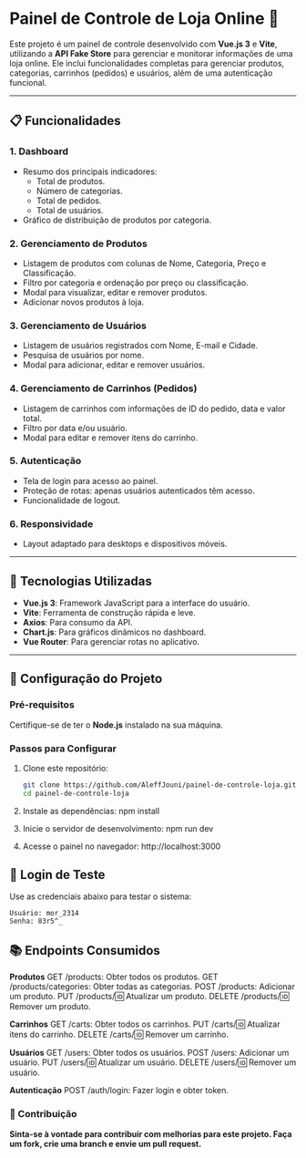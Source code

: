 # Painel de Controle de Loja Online 🛒

Este projeto é um painel de controle desenvolvido com **Vue.js 3** e **Vite**, utilizando a **API Fake Store** para gerenciar e monitorar informações de uma loja online. Ele inclui funcionalidades completas para gerenciar produtos, categorias, carrinhos (pedidos) e usuários, além de uma autenticação funcional.

---

## 📋 Funcionalidades

### **1. Dashboard**
- Resumo dos principais indicadores:
  - Total de produtos.
  - Número de categorias.
  - Total de pedidos.
  - Total de usuários.
- Gráfico de distribuição de produtos por categoria.

### **2. Gerenciamento de Produtos**
- Listagem de produtos com colunas de Nome, Categoria, Preço e Classificação.
- Filtro por categoria e ordenação por preço ou classificação.
- Modal para visualizar, editar e remover produtos.
- Adicionar novos produtos à loja.

### **3. Gerenciamento de Usuários**
- Listagem de usuários registrados com Nome, E-mail e Cidade.
- Pesquisa de usuários por nome.
- Modal para adicionar, editar e remover usuários.

### **4. Gerenciamento de Carrinhos (Pedidos)**
- Listagem de carrinhos com informações de ID do pedido, data e valor total.
- Filtro por data e/ou usuário.
- Modal para editar e remover itens do carrinho.

### **5. Autenticação**
- Tela de login para acesso ao painel.
- Proteção de rotas: apenas usuários autenticados têm acesso.
- Funcionalidade de logout.

### **6. Responsividade**
- Layout adaptado para desktops e dispositivos móveis.

---

## 🚀 Tecnologias Utilizadas

- **Vue.js 3**: Framework JavaScript para a interface do usuário.
- **Vite**: Ferramenta de construção rápida e leve.
- **Axios**: Para consumo da API.
- **Chart.js**: Para gráficos dinâmicos no dashboard.
- **Vue Router**: Para gerenciar rotas no aplicativo.

---

## 🔧 Configuração do Projeto

### **Pré-requisitos**
Certifique-se de ter o **Node.js** instalado na sua máquina.

### **Passos para Configurar**

1. Clone este repositório:
   ```bash
   git clone https://github.com/AleffJouni/painel-de-controle-loja.git
   cd painel-de-controle-loja

2. Instale as dependências:
    npm install

3. Inicie o servidor de desenvolvimento:
    npm run dev

4. Acesse o painel no navegador:
    http://localhost:3000
    
## 🔑 Login de Teste
Use as credenciais abaixo para testar o sistema:

    Usuário: mor_2314   
    Senha: 83r5^_

## 📚 Endpoints Consumidos
**Produtos**
GET /products: Obter todos os produtos.
GET /products/categories: Obter todas as categorias.
POST /products: Adicionar um produto.
PUT /products/:id: Atualizar um produto.
DELETE /products/:id: Remover um produto.

**Carrinhos**
GET /carts: Obter todos os carrinhos.
PUT /carts/:id: Atualizar itens do carrinho.
DELETE /carts/:id: Remover um carrinho.

**Usuários**
GET /users: Obter todos os usuários.
POST /users: Adicionar um usuário.
PUT /users/:id: Atualizar um usuário.
DELETE /users/:id: Remover um usuário.

**Autenticação**
POST /auth/login: Fazer login e obter token.

### 🤝 Contribuição
**Sinta-se à vontade para contribuir com melhorias para este projeto. Faça um fork, crie uma branch e envie um pull request.**